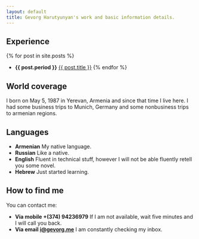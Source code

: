 ```yaml
---
layout: default
title: Gevorg Harutyunyan's work and basic information details.
---
```


## Experience

{% for post in site.posts %}
 - **{{ post.period }}** <a href="{{ post.url }}">{{ post.title }}</a>
{% endfor %}

## World coverage

I born on May 5, 1987 in Yerevan, Armenia and since that time I live here. I had some business trips to Munich, Germany and some nonbusiness trips to armenian regions.

## Languages

 - **Armenian** My native language.
 - **Russian** Like a native.
 - **English** Fluent in technical stuff, however I will not be able fluently retell you some novel.
 - **Hebrew** Just started learning.

## How to find me

You can contact me:

 - **Via mobile +(374) 94236979** If I am not available, wait five minutes and I will call you back.
 - **Via email [i@gevorg.me]** I am constantly checking my inbox.
 
[i@gevorg.me]: mailto:i@gevorg.me